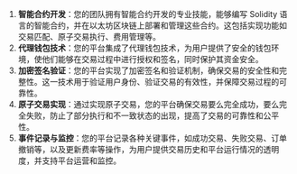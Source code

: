 > 

1. **智能合约开发**：您的团队拥有智能合约开发的专业技能，能够编写 Solidity 语言的智能合约，并在以太坊区块链上部署和管理这些合约。这包括实现功能如交易匹配、原子交易执行、费用管理等。
2. **代理钱包技术**：您的平台集成了代理钱包技术，为用户提供了安全的钱包环境，使他们能够在交易过程中进行授权和签名，同时保护其资金安全。
3. **加密签名验证**：您的平台实现了加密签名和验证机制，确保交易的安全性和完整性。这一技术用于验证用户身份、验证交易的有效性，并保障交易过程的可靠性。
4. **原子交易实现**：通过实现原子交易，您的平台确保交易要么完全成功，要么完全失败，防止了部分执行和不一致状态的出现，提高了交易的可靠性和公平性。
5. **事件记录与监控**：您的平台记录各种关键事件，如成功交易、失败交易、订单撤销等，以及更新费率等操作，为用户提供交易历史和平台运行情况的透明度，并支持平台运营和监控。

